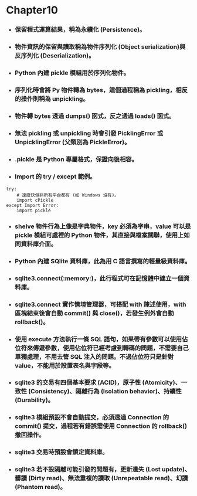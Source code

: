 Chapter10
=====
* ### 保留程式運算結果，稱為永續化 (Persistence)。
* ### 物件資訊的保留與讀取稱為物件序列化 (Object serialization)與反序列化 (Deserialization)。
* ### Python 內建 pickle 模組用於序列化物件。
* ### 序列化時會將 Py 物件轉為 bytes，這個過程稱為 pickling，相反的操作則稱為 unpickling。
* ### 物件轉 bytes 透過 dumps() 函式，反之透過 loads() 函式。
* ### 無法 pickling 或 unpickling 時會引發 PicklingError 或 UnpicklingError (父類別為 PickleError)。
* ### .pickle 是 Python 專屬格式，保證向後相容。
* ### Import 的 try / except 範例。
```
try:
    # 速度快但非所有平台都有 (如 Windows 沒有)。
    import cPickle
except Import Error:
    import pickle
```
* ### shelve 物件行為上像是字典物件，key 必須為字串，value 可以是 pickle 模組可處裡的 Python 物件，其直接與檔案關聯，使用上如同資料庫介面。
* ### Python 內建 SQlite 資料庫，此為用 C 語言撰寫的輕量級資料庫。
* ### sqlite3.connect(:memory:)，此行程式可在記憶體中建立一個資料庫。
* ### sqlite3.connect 實作情境管理器，可搭配 with 陳述使用，with 區塊結束後會自動 commit() 與 close()，若發生例外會自動 rollback()。
* ### 使用 execute 方法執行一條 SQL 語句，如果帶有參數可以使用佔位符來傳遞參數，使用佔位符已經考慮到轉碼的問題，不需要自己單獨處理，不用去管 SQL 注入的問題。不過佔位符只是針對 value，不能用於設置表名與字段等。
* ### sqlite3 的交易有四個基本要求 (ACID)，原子性 (Atomicity)、一致性 (Consistency)、隔離行為 (Isolation behavior)、持續性 (Durability)。
* ### sqlite3 模組預設不會自動提交，必須透過 Connection 的 commit() 提交，過程若有錯誤需使用 Connection 的 rollback() 撤回操作。
* ### sqlite3 交易時預設會鎖定資料庫。
* ### sqlite3 若不設隔離可能引發的問題有，更新遺失 (Lost update)、髒讀 (Dirty read)、無法重複的讀取 (Unrepeatable read)、幻讀 (Phantom read)。

